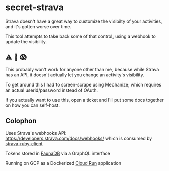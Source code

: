 # secret-strava

Strava doesn't have a great way to customize the visibilty of your activities, and it's gotten worse over time.

This tool attempts to take back some of that control, using a webhook to update the visibility.

## ⚠ 🚨 😱

This probably won't work for anyone other than me, because while Strava has an API, it doesn't actually let you change an activity's visibility.

To get around this I had to screen-scrape using Mechanize; which requires an actual userid/password instead of OAuth.

If you actually want to use this, open a ticket and I'll put some docs together on how you can self-host. 

## Colophon

Uses Strava's webhooks API: https://developers.strava.com/docs/webhooks/ which is consumed by [strava-ruby-client](https://github.com/dblock/strava-ruby-client)

Tokens stored in [FaunaDB](https://fauna.com/) via a GraphQL interface

Running on GCP as a Dockerized [Cloud Run](https://cloud.google.com/run) application

